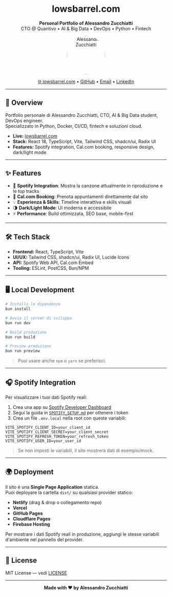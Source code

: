 <h1 align="center">lowsbarrel.com</h1>
<p align="center">
  <b>Personal Portfolio of Alessandro Zucchiatti</b><br>
  CTO @ Quantivo • AI & Big Data • DevOps • Python • Fintech
</p>
<p align="center">
  <a href="https://lowsbarrel.com" target="_blank"><img src="https://lowsbarrel.com/alessandro-avatar.png" alt="Alessandro Zucchiatti" width="120" style="border-radius:50%"></a>
</p>
<p align="center">
  <a href="https://lowsbarrel.com" target="_blank">🌐 lowsbarrel.com</a> •
  <a href="https://github.com/lowsbarrel" target="_blank">GitHub</a> •
  <a href="mailto:alessandro@quantivo.com">Email</a> •
  <a href="https://linkedin.com/in/alessandro-zucchiatti" target="_blank">LinkedIn</a>
</p>

---

## 🚀 Overview

Portfolio personale di Alessandro Zucchiatti, CTO, AI & Big Data student, DevOps engineer.  
Specializzato in Python, Docker, CI/CD, fintech e soluzioni cloud.

- **Live:** [lowsbarrel.com](https://lowsbarrel.com)
- **Stack:** React 18, TypeScript, Vite, Tailwind CSS, shadcn/ui, Radix UI
- **Features:** Spotify integration, Cal.com booking, responsive design, dark/light mode

---

## ✨ Features

- 🎵 **Spotify Integration**: Mostra la canzone attualmente in riproduzione e le top tracks
- 📅 **Cal.com Booking**: Prenota appuntamenti direttamente dal sito
- 💡 **Esperienza & Skills**: Timeline interattiva e skills visuali
- 🌗 **Dark/Light Mode**: UI moderna e accessibile
- ⚡ **Performance**: Build ottimizzata, SEO base, mobile-first

---

## 🛠️ Tech Stack

- **Frontend:** React, TypeScript, Vite
- **UI/UX:** Tailwind CSS, shadcn/ui, Radix UI, Lucide Icons
- **API:** Spotify Web API, Cal.com Embed
- **Tooling:** ESLint, PostCSS, Bun/NPM

---

## 🖥️ Local Development

```bash
# Installa le dipendenze
bun install

# Avvia il server di sviluppo
bun run dev

# Build produzione
bun run build

# Preview produzione
bun run preview
```

> Puoi usare anche `npm` o `yarn` se preferisci.

---

## 🎧 Spotify Integration

Per visualizzare i tuoi dati Spotify reali:

1. Crea una app su [Spotify Developer Dashboard](https://developer.spotify.com/dashboard)
2. Segui la guida in [`SPOTIFY_SETUP.md`](./SPOTIFY_SETUP.md) per ottenere i token
3. Crea un file `.env.local` nella root con queste variabili:

```env
VITE_SPOTIFY_CLIENT_ID=your_client_id
VITE_SPOTIFY_CLIENT_SECRET=your_client_secret
VITE_SPOTIFY_REFRESH_TOKEN=your_refresh_token
VITE_SPOTIFY_USER_ID=your_user_id
```

> Se non imposti le variabili, il sito mostrerà dati di esempio/mock.

---

## 🌍 Deployment

Il sito è una **Single Page Application** statica.  
Puoi deployare la cartella `dist/` su qualsiasi provider statico:

- **Netlify** (drag & drop o collegamento repo)
- **Vercel**
- **GitHub Pages**
- **Cloudflare Pages**
- **Firebase Hosting**

Per mostrare i dati Spotify reali in produzione, aggiungi le stesse variabili d'ambiente nel pannello del provider.

---

## 📄 License

MIT License — vedi [LICENSE](./LICENSE)

---

<p align="center">
  <b>Made with ❤️ by Alessandro Zucchiatti</b>
</p>
